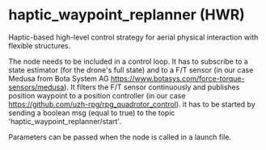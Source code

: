 # haptic_waypoint_replanner (HWR)
Haptic-based high-level control strategy for aerial physical interaction with flexible structures.


The node needs to be included in a control loop. It has to subscribe to a state estimator (for the drone's full state) and to a F/T sensor (in our case Medusa from Bota System AG https://www.botasys.com/force-torque-sensors/medusa). It filters the F/T sensor continuously and publishes position waypoint to a position controller (in our case https://github.com/uzh-rpg/rpg_quadrotor_control). it has to be started by sending a boolean msg (equal to true) to the topic 'haptic_waypoint_replanner/start'.

Parameters can be passed when the node is called in a launch file.
